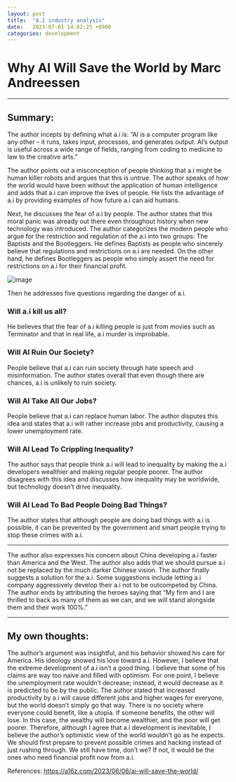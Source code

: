 ```yaml
---
layout: post
title:  "A.I industry analysis"
date:   2023-07-01 14:02:25 +0900
categories: development 
---
```


# Why AI Will Save the World by Marc Andreessen

---

## Summary:

The author incepts by defining what a.i is: “AI is a computer program like any other – it runs, takes input, processes, and generates output. AI’s output is useful across a wide range of fields, ranging from coding to medicine to law to the creative arts.” 

The author points out a misconception of people thinking that a.i might be human killer robots and argues that this is untrue. The author speaks of how the world would have been without the application of human intelligence and adds that a.i can improve the lives of people. He lists the advantage of a.i by providing examples of how future a.i can aid humans. 

Next, he discusses the fear of a.i by people. The author states that this moral panic was already out there even throughout history when new technology was introduced. The author categorizes the modern people who argue for the restriction and regulation of the a.i into two groups: The Baptists and the Bootleggers. He defines Baptists as people who sincerely believe that regulations and restrictions on a.i are needed. On the other hand, he defines Bootleggers as people who simply assert the need for restrictions on a.i for their financial profit.

![image](https://news.tukorea.ac.kr/news/photo/202303/152_101_555.jpg)

Then he addresses five questions regarding the danger of a.i. 

### Will a.i kill us all?
He believes that the fear of a.i killing people is just from movies such as Terminator and that in real life, a.i murder is improbable.

### Will AI Ruin Our Society?
People believe that a.i can ruin society through hate speech and misinformation. The author states overall that even though there are chances, a.i is unlikely to ruin society.

### Will AI Take All Our Jobs?
People believe that a.i can replace human labor. The author disputes this idea and states that a.i will rather increase jobs and productivity, causing a lower unemployment rate.

### Will AI Lead To Crippling Inequality?
The author says that people think a.i will lead to inequality by making the a.i developers wealthier and making regular people poorer. The author disagrees with this idea and discusses how inequality may be worldwide, but technology doesn’t drive inequality. 

### Will AI Lead To Bad People Doing Bad Things?
The author states that although people are doing bad things with a.i is possible, it can be prevented by the government and smart people trying to stop these crimes with a.i.

---

The author also expresses his concern about China developing a.i faster than America and the West. The author also adds that we should pursue a.i not be replaced by the much darker Chinese vision. The author finally suggests a solution for the a.i. Some suggestions include letting a.i company aggressively develop their a.i not to be outcompeted by China. The author ends by attributing the heroes saying that “My firm and I are thrilled to back as many of them as we can, and we will stand alongside them and their work 100%.”

---

## My own thoughts: 

The author’s argument was insightful, and his behavior showed his care for America. His ideology showed his love toward a.i. However, I believe that the extreme development of a.i isn’t a good thing. I believe that some of his claims are way too naive and filled with optimism. For one point, I believe the unemployment rate wouldn’t decrease; instead, it would decrease as it is predicted to be by the public. The author stated that increased productivity by a.i will cause different jobs and higher wages for everyone, but the world doesn’t simply go that way. There is no society where everyone could benefit, like a utopia. If someone benefits, the other will lose. In this case, the wealthy will become wealthier, and the poor will get poorer. Therefore, although I agree that a.i development is inevitable, I believe the author’s optimistic view of the world wouldn’t go as he expects. We should first prepare to prevent possible crimes and hacking instead of just rushing through. We still have time, don’t we? If not, it would be the ones who need financial profit now from a.i.

References: https://a16z.com/2023/06/06/ai-will-save-the-world/
